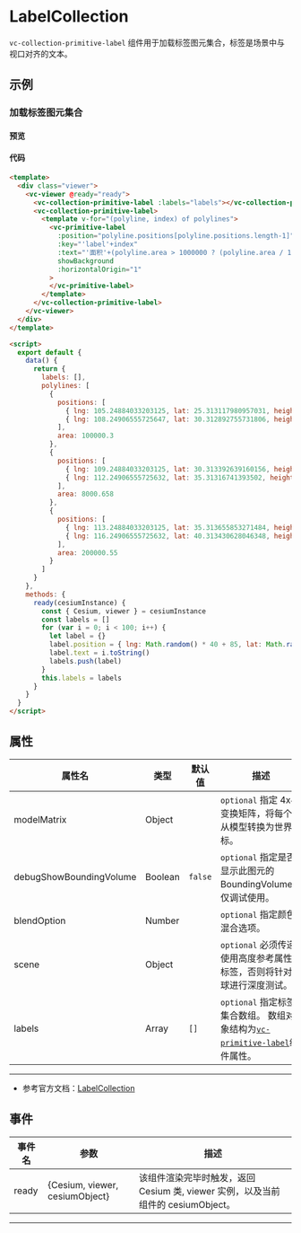 # LabelCollection

`vc-collection-primitive-label` 组件用于加载标签图元集合，标签是场景中与视口对齐的文本。

## 示例

### 加载标签图元集合

#### 预览

<doc-preview>
  <template>
    <div class="viewer">
      <vc-viewer @ready="ready">
        <vc-collection-primitive-label :labels="labels"></vc-collection-primitive-label>
        <vc-collection-primitive-label>
          <template v-for="(polyline, index) of polylines">
            <vc-primitive-label
              :position="polyline.positions[polyline.positions.length-1]"
              :key="'label'+index"
              :text="'面积'+(polyline.area > 1000000 ? (polyline.area / 1000000).toFixed(2) + 'km²' : polyline.area.toFixed(2) + '㎡')"
              showBackground
              :horizontalOrigin="1"
            >
            </vc-primitive-label>
          </template>
        </vc-collection-primitive-label>
      </vc-viewer>
    </div>
  </template>

  <script>
    export default {
      data() {
        return {
          labels: [],
          polylines: [
            {
              positions: [
                { lng: 105.24884033203125, lat: 25.313117980957031, height: 1183.3186645507812 },
                { lng: 108.24906555725647, lat: 30.312892755731806, height: 1183.3186645507812 }
              ],
              area: 100000.3
            },
            {
              positions: [
                { lng: 109.24884033203125, lat: 30.313392639160156, height: 1183.804443359375 },
                { lng: 112.24906555725632, lat: 35.31316741393502, height: 1183.6849884241819 }
              ],
              area: 8000.658
            },
            {
              positions: [
                { lng: 113.24884033203125, lat: 35.313655853271484, height: 1184.2783203125 },
                { lng: 116.24906555725632, lat: 40.313430628046348, height: 1184.1093236654997 }
              ],
              area: 200000.55
            }
          ]
        }
      },
      methods: {
        ready(cesiumInstance) {
          const { Cesium, viewer } = cesiumInstance
          const labels = []
          for (var i = 0; i < 100; i++) {
            let label = {}
            label.position = { lng: Math.random() * 40 + 85, lat: Math.random() * 30 + 21 }
            label.text = i.toString()
            labels.push(label)
          }
          this.labels = labels
        }
      }
    }
  </script>
</doc-preview>

#### 代码

```html
<template>
  <div class="viewer">
    <vc-viewer @ready="ready">
      <vc-collection-primitive-label :labels="labels"></vc-collection-primitive-label>
      <vc-collection-primitive-label>
        <template v-for="(polyline, index) of polylines">
          <vc-primitive-label
            :position="polyline.positions[polyline.positions.length-1]"
            :key="'label'+index"
            :text="'面积'+(polyline.area > 1000000 ? (polyline.area / 1000000).toFixed(2) + 'km²' : polyline.area.toFixed(2) + '㎡')"
            showBackground
            :horizontalOrigin="1"
          >
          </vc-primitive-label>
        </template>
      </vc-collection-primitive-label>
    </vc-viewer>
  </div>
</template>

<script>
  export default {
    data() {
      return {
        labels: [],
        polylines: [
          {
            positions: [
              { lng: 105.24884033203125, lat: 25.313117980957031, height: 1183.3186645507812 },
              { lng: 108.24906555725647, lat: 30.312892755731806, height: 1183.3186645507812 }
            ],
            area: 100000.3
          },
          {
            positions: [
              { lng: 109.24884033203125, lat: 30.313392639160156, height: 1183.804443359375 },
              { lng: 112.24906555725632, lat: 35.31316741393502, height: 1183.6849884241819 }
            ],
            area: 8000.658
          },
          {
            positions: [
              { lng: 113.24884033203125, lat: 35.313655853271484, height: 1184.2783203125 },
              { lng: 116.24906555725632, lat: 40.313430628046348, height: 1184.1093236654997 }
            ],
            area: 200000.55
          }
        ]
      }
    },
    methods: {
      ready(cesiumInstance) {
        const { Cesium, viewer } = cesiumInstance
        const labels = []
        for (var i = 0; i < 100; i++) {
          let label = {}
          label.position = { lng: Math.random() * 40 + 85, lat: Math.random() * 30 + 21 }
          label.text = i.toString()
          labels.push(label)
        }
        this.labels = labels
      }
    }
  }
</script>
```

## 属性

<!-- prettier-ignore -->
| 属性名                  | 类型    | 默认值  | 描述                                                          |
| ----------------------- | ------- | ------- | ------------------------------------------------------------- |
| modelMatrix             | Object  |         | `optional` 指定 4x4 变换矩阵，将每个点从模型转换为世界坐标。  |
| debugShowBoundingVolume | Boolean | `false` | `optional` 指定是否显示此图元的 BoundingVolume， 仅调试使用。 |
| blendOption             | Number  |         | `optional` 指定颜色混合选项。                                 |
| scene                   | Object  |         | `optional` 必须传递使用高度参考属性的标签，否则将针对地球进行深度测试。 |
| labels                  | Array   | `[]`    | `optional` 指定标签集合数组。 数组对象结构为[`vc-primitive-label`](./#/zh/primitive/vc-primitive-label)组件属性。 |

---

- 参考官方文档：[LabelCollection](https://cesium.com/docs/cesiumjs-ref-doc/LabelCollection.html)

## 事件

| 事件名 | 参数                           | 描述                                                                             |
| ------ | ------------------------------ | -------------------------------------------------------------------------------- |
| ready  | {Cesium, viewer, cesiumObject} | 该组件渲染完毕时触发，返回 Cesium 类, viewer 实例，以及当前组件的 cesiumObject。 |

---
